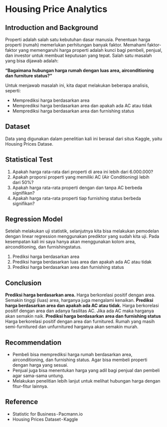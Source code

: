 # Housing Price Analytics

## Introduction and Background
Properti adalah salah satu kebutuhan dasar manusia. Penentuan harga properti (rumah) memerlukan perhitungan banyak faktor. Memahami faktor-faktor yang memengaruhi harga properti adalah kunci bagi pembeli, penjual, dan investor untuk membuat keputusan yang tepat.
Salah satu masalah yang bisa dijawab adalah:

**“Bagaimana hubungan harga rumah dengan luas area, airconditioning dan furniture status?”**

Untuk menjawab masalah ini, kita dapat melakukan beberapa analisis, seperti:
- Memprediksi harga berdasarkan area
- Memprediksi harga berdasarkan area dan apakah ada AC atau tidak
- Memprediksi harga berdasarkan area dan furnishing status

## Dataset
Data yang digunakan dalam penelitian kali ini berasal dari situs Kaggle, yaitu Housing Prices Datase.

## Statistical Test
1. Apakah harga rata-rata dari properti di area ini lebih dari 6.000.000?
2. Apakah proporsi properti yang memiliki AC (Air Conditioning) lebih dari 50%?
3. Apakah harga rata-rata properti dengan dan tanpa AC berbeda signifikan?
4. Apakah harga rata-rata properti tiap furnishing status berbeda signifikan?

## Regression Model
Setelah melakukan uji statistik, selanjutnya kita bisa melakukan pemodelan dengan linear regression menggunakan prediktor yang sudah kita uji. Pada kesempatan kali ini saya hanya akan menggunakan kolom area, airconditioning, dan furnishingstatus.
1. Prediksi harga berdasarkan area
2. Prediksi harga berdasarkan luas area dan apakah ada AC atau tidak
3. Prediksi harga berdasarkan area dan furnishing status

## Conclusion
**Prediksi harga berdasarkan area.**
Harga berkorelasi positif dengan area. Semakin tinggi (luas) area, harganya juga mengalami kenaikan.
**Prediksi harga berdasarkan area dan apakah ada AC atau tidak.**
Harga berkorelasi positif dengan area dan adanya fasilitas AC. Jika ada AC maka harganya akan semakin naik.
**Prediksi harga berdasarkan area dan furnishing status**
Harga berkorelasi positif dengan area dan furnitured. Rumah yang masih semi-furnitured dan unfurnitured harganya akan semakin murah.

## Recommendation
- Pembeli bisa memprediksi harga rumah berdasarkan area, airconditioning, dan furnishing status. Agar bisa membeli properti dengan harga yang sesuai.
- Penjual juga bisa menentukan harga yang adil bagi penjual dan pembeli agar sama-sama untung.
- Melakukan penelitian lebih lanjut untuk melihat hubungan harga dengan fitur-fitur lainnya.

## Reference
- Statistic for Business - Pacmann.io
- Housing Prices Dataset - Kaggle
